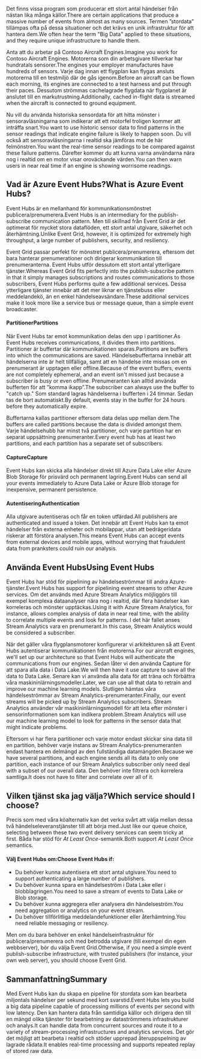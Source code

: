 <span data-ttu-id="ba237-101">Det finns vissa program som producerar ett stort antal händelser från nästan lika många källor.</span><span class="sxs-lookup"><span data-stu-id="ba237-101">There are certain applications that produce a massive number of events from almost as many sources.</span></span> <span data-ttu-id="ba237-102">Termen ”stordata” tillämpas ofta på dessa situationer och det krävs en unik infrastruktur för att hantera dem.</span><span class="sxs-lookup"><span data-stu-id="ba237-102">We often hear the term "Big Data" applied to these situations, and they require unique infrastructure to handle them.</span></span>

<span data-ttu-id="ba237-103">Anta att du arbetar på Contoso Aircraft Engines.</span><span class="sxs-lookup"><span data-stu-id="ba237-103">Imagine you work for Contoso Aircraft Engines.</span></span> <span data-ttu-id="ba237-104">Motorerna som din arbetsgivare tillverkar har hundratals sensorer.</span><span class="sxs-lookup"><span data-stu-id="ba237-104">The engines your employer manufactures have hundreds of sensors.</span></span> <span data-ttu-id="ba237-105">Varje dag innan ett flygplan kan flygas ansluts motorerna till en testmiljö där de gås igenom.</span><span class="sxs-lookup"><span data-stu-id="ba237-105">Before an aircraft can be flown each morning, its engines are connected to a test harness and put through their paces.</span></span> <span data-ttu-id="ba237-106">Dessutom strömmas cachelagrade flygdata när flygplanet är anslutet till en markutrustning.</span><span class="sxs-lookup"><span data-stu-id="ba237-106">Additionally, cached in-flight data is streamed when the aircraft is connected to ground equipment.</span></span>

<span data-ttu-id="ba237-107">Nu vill du använda historiska sensordata för att hitta mönster i sensoravläsningarna som indikerar att ett motorfel troligen kommer att inträffa snart.</span><span class="sxs-lookup"><span data-stu-id="ba237-107">You want to use historic sensor data to find patterns in the sensor readings that indicate engine failure is likely to happen soon.</span></span> <span data-ttu-id="ba237-108">Du vill också att sensoravläsningarna i realtid ska jämföras mot de här felmönstren.</span><span class="sxs-lookup"><span data-stu-id="ba237-108">You want the real-time sensor readings to be compared against these failure patterns.</span></span> <span data-ttu-id="ba237-109">Därefter kommer du att kunna varna användarna nära nog i realtid om en motor visar oroväckande värden.</span><span class="sxs-lookup"><span data-stu-id="ba237-109">You can then warn users in near real time if an engine is showing worrisome readings.</span></span>

## <a name="what-is-azure-event-hubs"></a><span data-ttu-id="ba237-110">Vad är Azure Event Hubs?</span><span class="sxs-lookup"><span data-stu-id="ba237-110">What is Azure Event Hubs?</span></span>
<span data-ttu-id="ba237-111">Event Hubs är en mellanhand för kommunikationsmönstret publicera/prenumerera.</span><span class="sxs-lookup"><span data-stu-id="ba237-111">Event Hubs is an intermediary for the publish-subscribe communication pattern.</span></span> <span data-ttu-id="ba237-112">Men till skillnad från Event Grid är det optimerat för mycket stora dataflöden, ett stort antal utgivare, säkerhet och återhämtning.</span><span class="sxs-lookup"><span data-stu-id="ba237-112">Unlike Event Grid, however, it is optimized for extremely high throughput, a large number of publishers, security, and resiliency.</span></span>

<span data-ttu-id="ba237-113">Event Grid passar perfekt för mönstret publicera/prenumerera, eftersom det bara hanterar prenumerationer och dirigerar kommunikation till prenumeranterna. Event Hubs utför dessutom ett stort antal ytterligare tjänster.</span><span class="sxs-lookup"><span data-stu-id="ba237-113">Whereas Event Grid fits perfectly into the publish-subscribe pattern in that it simply manages subscriptions and routes communications to those subscribers, Event Hubs performs quite a few additional services.</span></span> <span data-ttu-id="ba237-114">Dessa ytterligare tjänster innebär att det mer liknar en tjänstebuss eller meddelandekö, än en enkel händelseavsändare.</span><span class="sxs-lookup"><span data-stu-id="ba237-114">These additional services make it look more like a service bus or message queue, than a simple event broadcaster.</span></span>

#### <a name="partitions"></a><span data-ttu-id="ba237-115">Partitioner</span><span class="sxs-lookup"><span data-stu-id="ba237-115">Partitions</span></span>
<span data-ttu-id="ba237-116">När Event Hubs tar emot kommunikation delas den upp i partitioner.</span><span class="sxs-lookup"><span data-stu-id="ba237-116">As Event Hubs receives communications, it divides them into partitions.</span></span> <span data-ttu-id="ba237-117">Partitioner är buffertar där kommunikationen sparas.</span><span class="sxs-lookup"><span data-stu-id="ba237-117">Partitions are buffers into which the communications are saved.</span></span> <span data-ttu-id="ba237-118">Händelsebuffertarna innebär att händelserna inte är helt tillfälliga, samt att en händelse inte missas om en prenumerant är upptagen eller offline.</span><span class="sxs-lookup"><span data-stu-id="ba237-118">Because of the event buffers, events are not completely ephemeral, and an event isn't missed just because a subscriber is busy or even offline.</span></span> <span data-ttu-id="ba237-119">Prenumeranten kan alltid använda bufferten för att ”komma ikapp”.</span><span class="sxs-lookup"><span data-stu-id="ba237-119">The subscriber can always use the buffer to "catch up."</span></span> <span data-ttu-id="ba237-120">Som standard lagras händelserna i bufferten i 24 timmar. Sedan tas de bort automatiskt.</span><span class="sxs-lookup"><span data-stu-id="ba237-120">By default, events stay in the buffer for 24 hours before they automatically expire.</span></span>

<span data-ttu-id="ba237-121">Buffertarna kallas partitioner eftersom data delas upp mellan dem.</span><span class="sxs-lookup"><span data-stu-id="ba237-121">The buffers are called partitions because the data is divided amongst them.</span></span> <span data-ttu-id="ba237-122">Varje händelsehubb har minst två partitioner, och varje partition har en separat uppsättning prenumeranter.</span><span class="sxs-lookup"><span data-stu-id="ba237-122">Every event hub has at least two partitions, and each partition has a separate set of subscribers.</span></span>

#### <a name="capture"></a><span data-ttu-id="ba237-123">Capture</span><span class="sxs-lookup"><span data-stu-id="ba237-123">Capture</span></span>
<span data-ttu-id="ba237-124">Event Hubs kan skicka alla händelser direkt till Azure Data Lake eller Azure Blob Storage för prisvärd och permanent lagring.</span><span class="sxs-lookup"><span data-stu-id="ba237-124">Event Hubs can send all your events immediately to Azure Data Lake or Azure Blob storage for inexpensive, permanent persistence.</span></span>

#### <a name="authentication"></a><span data-ttu-id="ba237-125">Autentisering</span><span class="sxs-lookup"><span data-stu-id="ba237-125">Authentication</span></span>
<span data-ttu-id="ba237-126">Alla utgivare autentiseras och får en token utfärdad.</span><span class="sxs-lookup"><span data-stu-id="ba237-126">All publishers are authenticated and issued a token.</span></span> <span data-ttu-id="ba237-127">Det innebär att Event Hubs kan ta emot händelser från externa enheter och mobilappar, utan att bedrägeridata riskerar att förstöra analysen.</span><span class="sxs-lookup"><span data-stu-id="ba237-127">This means Event Hubs can accept events from external devices and mobile apps, without worrying that fraudulent data from pranksters could ruin our analysis.</span></span> 

## <a name="using-event-hubs"></a><span data-ttu-id="ba237-128">Använda Event Hubs</span><span class="sxs-lookup"><span data-stu-id="ba237-128">Using Event Hubs</span></span>
<span data-ttu-id="ba237-129">Event Hubs har stöd för pipelining av händelseströmmar till andra Azure-tjänster.</span><span class="sxs-lookup"><span data-stu-id="ba237-129">Event Hubs has support for pipelining event streams to other Azure services.</span></span> <span data-ttu-id="ba237-130">Om det används med Azure Stream Analytics möjliggörs till exempel komplexa dataanalyser nära nog i realtid, där flera händelser kan korreleras och mönster upptäckas.</span><span class="sxs-lookup"><span data-stu-id="ba237-130">Using it with Azure Stream Analytics, for instance, allows complex analysis of data in near real time, with the ability to correlate multiple events and look for patterns.</span></span> <span data-ttu-id="ba237-131">I det här fallet anses Stream Analytics vara en prenumerant.</span><span class="sxs-lookup"><span data-stu-id="ba237-131">In this case, Stream Analytics would be considered a subscriber.</span></span>

<span data-ttu-id="ba237-132">När det gäller våra flygplansmotorer konfigurerar vi arkitekturen så att Event Hubs autentiserar kommunikationen från motorerna.</span><span class="sxs-lookup"><span data-stu-id="ba237-132">For our aircraft engines, we'll set up our architecture so that Event Hubs will authenticate the communications from our engines.</span></span> <span data-ttu-id="ba237-133">Sedan låter vi den använda Capture för att spara alla data i Data Lake.</span><span class="sxs-lookup"><span data-stu-id="ba237-133">We will then have it use capture to save all the data to Data Lake.</span></span> <span data-ttu-id="ba237-134">Senare kan vi använda alla data för att träna och förbättra våra maskininlärningsmodeller.</span><span class="sxs-lookup"><span data-stu-id="ba237-134">Later, we can use all that data to retrain and improve our machine learning models.</span></span> <span data-ttu-id="ba237-135">Slutligen hämtas våra händelseströmmar av Stream Analytics-prenumeranter.</span><span class="sxs-lookup"><span data-stu-id="ba237-135">Finally, our event streams will be picked up by Stream Analytics subscribers.</span></span> <span data-ttu-id="ba237-136">Stream Analytics använder vår maskininlärningsmodell för att leta efter mönster i sensorinformationen som kan indikera problem.</span><span class="sxs-lookup"><span data-stu-id="ba237-136">Stream Analytics will use our machine learning model to look for patterns in the sensor data that might indicate problems.</span></span>

<span data-ttu-id="ba237-137">Eftersom vi har flera partitioner och varje motor endast skickar sina data till en partition, behöver varje instans av Stream Analytics-prenumeranten endast hantera en delmängd av den fullständiga datamängden.</span><span class="sxs-lookup"><span data-stu-id="ba237-137">Because we have several partitions, and each engine sends all its data to only one partition, each instance of our Stream Analytics subscriber only need deal with a subset of our overall data.</span></span> <span data-ttu-id="ba237-138">Den behöver inte filtrera och korrelera samtliga.</span><span class="sxs-lookup"><span data-stu-id="ba237-138">It does not have to filter and correlate over all of it.</span></span>

## <a name="which-service-should-i-choose"></a><span data-ttu-id="ba237-139">Vilken tjänst ska jag välja?</span><span class="sxs-lookup"><span data-stu-id="ba237-139">Which service should I choose?</span></span>
<span data-ttu-id="ba237-140">Precis som med våra köalternativ kan det verka svårt att välja mellan dessa två händelseleveranstjänster till att börja med.</span><span class="sxs-lookup"><span data-stu-id="ba237-140">Just like our queue choice, selecting between these two event delivery services can seem tricky at first.</span></span> <span data-ttu-id="ba237-141">Båda har stöd för *At Least Once*-semantik.</span><span class="sxs-lookup"><span data-stu-id="ba237-141">Both support *At Least Once* semantics.</span></span>

#### <a name="choose-event-hubs-if"></a><span data-ttu-id="ba237-142">Välj Event Hubs om:</span><span class="sxs-lookup"><span data-stu-id="ba237-142">Choose Event Hubs if:</span></span>  

- <span data-ttu-id="ba237-143">Du behöver kunna autentisera ett stort antal utgivare.</span><span class="sxs-lookup"><span data-stu-id="ba237-143">You need to support authenticating a large number of publishers.</span></span>
- <span data-ttu-id="ba237-144">Du behöver kunna spara en händelseström i Data Lake eller i blobblagringen.</span><span class="sxs-lookup"><span data-stu-id="ba237-144">You need to save a stream of events to Data Lake or Blob storage.</span></span>
- <span data-ttu-id="ba237-145">Du behöver kunna aggregera eller analysera din händelseström.</span><span class="sxs-lookup"><span data-stu-id="ba237-145">You need aggregation or analytics on your event stream.</span></span>
- <span data-ttu-id="ba237-146">Du behöver tillförlitliga meddelandefunktioner eller återhämtning.</span><span class="sxs-lookup"><span data-stu-id="ba237-146">You need reliable messaging or resiliency.</span></span>  

<span data-ttu-id="ba237-147">Men om du bara behöver en enkel händelseinfrastruktur för publicera/prenumerera och med betrodda utgivare (till exempel din egen webbserver), bör du välja Event Grid.</span><span class="sxs-lookup"><span data-stu-id="ba237-147">Otherwise, if you need a simple event publish-subscribe infrastructure, with trusted publishers (for instance, your own web server), you should choose Event Grid.</span></span>

## <a name="summary"></a><span data-ttu-id="ba237-148">Sammanfattning</span><span class="sxs-lookup"><span data-stu-id="ba237-148">Summary</span></span>
<span data-ttu-id="ba237-149">Med Event Hubs kan du skapa en pipeline för stordata som kan bearbeta miljontals händelser per sekund med kort svarstid.</span><span class="sxs-lookup"><span data-stu-id="ba237-149">Event Hubs lets you build a big data pipeline capable of processing millions of events per second with low latency.</span></span> <span data-ttu-id="ba237-150">Den kan hantera data från samtidiga källor och dirigera den till en mängd olika tjänster för bearbetning av dataströmmens infrastrukturer och analys.</span><span class="sxs-lookup"><span data-stu-id="ba237-150">It can handle data from concurrent sources and route it to a variety of stream-processing infrastructures and analytics services.</span></span> <span data-ttu-id="ba237-151">Det gör det möjligt att bearbeta i realtid och stöder upprepad återuppspelning av lagrade rådata.</span><span class="sxs-lookup"><span data-stu-id="ba237-151">It enables real-time processing and supports repeated replay of stored raw data.</span></span> 